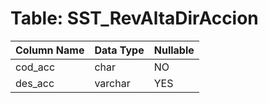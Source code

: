 # Table: SST_RevAltaDirAccion

| Column Name | Data Type | Nullable |
|-------------|-----------|----------|
| cod_acc | char | NO |
| des_acc | varchar | YES |
